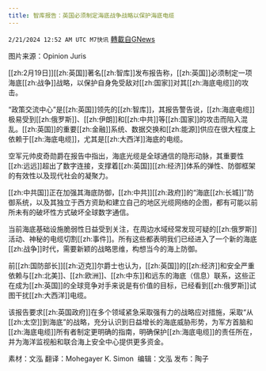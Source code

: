 ```yaml
---
title: 智库报告：英国必须制定海底战争战略以保护海底电缆
---
```

`2/21/2024 12:52 AM UTC M7快讯` [轉載自GNews](https://gnews.org/articles/2327206)

图片来源：Opinion Juris  

[[zh:2月19日]][[zh:英国]]著名[[zh:智库]]发布报告称，[[zh:英国]]必须制定一项海底[[zh:战争]]战略，以保护自身免受敌对[[zh:国家]]对其[[zh:海底电缆]]的攻击。 

“政策交流中心”是[[zh:英国]]领先的[[zh:智库]]，其报告警告说，[[zh:海底电缆]]极易受到[[zh:俄罗斯]]、[[zh:伊朗]]和[[zh:中共]]等[[zh:国家]]的攻击而陷入混乱。[[zh:英国]]的重要[[zh:金融]]系统、数据交换和[[zh:能源]]供应在很大程度上依赖于[[zh:海底电缆]]，尤其是[[zh:大西洋]]海底的电缆。 

空军元帅皮奇勋爵在报告中指出，海底光缆是全球通信的隐形动脉，其重要性[[zh:远远]]超出了数字连接，支撑着[[zh:英国]][[zh:经济]]体系的弹性、防御框架的有效性以及现代社会的凝聚力。

[[zh:中共国]]正在加强其海底防御，[[zh:中共]][[zh:政府]]的“海底[[zh:长城]]”防御系统，以及其独立于西方资助和建立自己的地区光缆网络的企图，都有可能以前所未有的破坏性方式破坏全球数字通信。

当前海底基础设施脆弱性日益受到关注，在周边水域经常发现可疑的[[zh:俄罗斯]]活动、神秘的电缆切割[[zh:事件]]。所有这些都表明我们已经进入了一个新的海底[[zh:战争]]时代，需要新颖的战略思维，构想当今的海上防御。 

前[[zh:国防部长]][[zh:迈克]]尔爵士也认为，[[zh:英国]]的[[zh:经济]]和安全严重依赖与[[zh:北美]]、[[zh:欧洲]]、[[zh:中东]]和远东的海底（信息）联系，这些正在成为[[zh:英国]]的全球竞争对手来说是有价值的目标，已经看到[[zh:俄罗斯]]试图干扰[[zh:大西洋]]电缆。

该报告要求[[zh:英国政府]]在多个领域紧急采取强有力的战略应对措施，采取“从[[zh:太空]]到海底”的战略，充分认识到日益增长的海底威胁形势，为军方首脑和[[zh:海底电缆]]所有者制定更明确的指南，明确保护[[zh:海底电缆]]的责任所在，并为海洋监视船和联合海上安全中心提供更多资金。

       
素材：文泓     翻译：Mohegayer K. Simon   编辑：文泓  发布：陶子     

